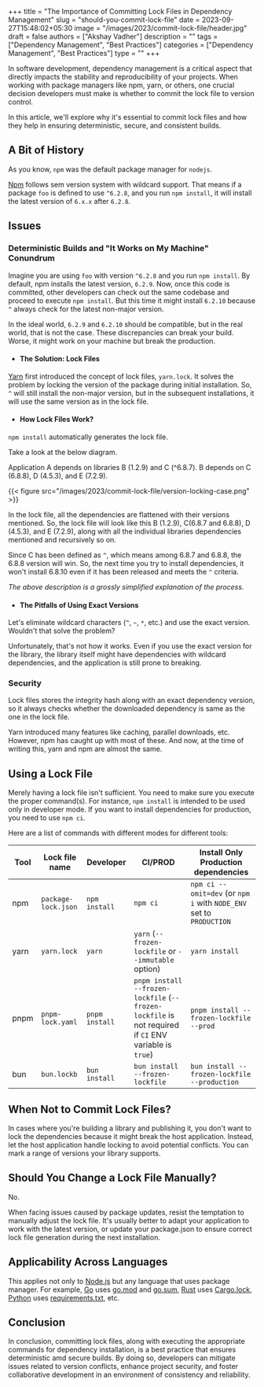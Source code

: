 +++
title = "The Importance of Committing Lock Files in Dependency Management"
slug = "should-you-commit-lock-file"
date = 2023-09-27T15:48:02+05:30
image = "/images/2023/commit-lock-file/header.jpg"
draft = false
authors = ["Akshay Vadher"]
description = ""
tags = ["Dependency Management", "Best Practices"]
categories = ["Dependency Management", "Best Practices"]
type = ""
+++

In software development, dependency management is a critical aspect that directly impacts the stability and reproducibility of your projects. When working with package managers like npm, yarn, or others, one crucial decision developers must make is whether to commit the lock file to version control. 

In this article, we'll explore why it's essential to commit lock files and how they help in ensuring deterministic, secure, and consistent builds.

## A Bit of History

As you know, `npm` was the default package manager for `nodejs`.

[Npm](https://www.npmjs.com/) follows sem version system with wildcard support. That means if
a package `foo` is defined to use `^6.2.8`, and you run `npm install`, it will install the latest version of `6.x.x`
after `6.2.8`.

## Issues

### Deterministic Builds and "It Works on My Machine" Conundrum

Imagine you are using `foo` with version `^6.2.8` and you run `npm install`. By default, npm installs the latest version, `6.2.9`. Now, once this code is committed, other developers can check out the same codebase and proceed to execute `npm install`. But this time it might install `6.2.10` because `^` always check for the latest non-major version.

In the ideal world, `6.2.9` and `6.2.10` should be compatible, but in the real world, that is not the case. These discrepancies can break your
build. Worse, it might work on your machine but break the production.

- #### The Solution: Lock Files

[Yarn](https://yarnpkg.com/cli) first introduced the concept of lock files, `yarn.lock`. It solves
the problem by locking the version of the package during initial installation. So, `^` will still install the non-major
version, but in the subsequent installations, it will use the same version as in the lock file.

- #### How Lock Files Work?

`npm install` automatically generates the lock file.

Take a look at the below diagram. 

Application A depends on libraries B (1.2.9) and C (^6.8.7). B depends on C (6.8.8), D (4.5.3), and E (7.2.9).

{{< figure src="/images/2023/commit-lock-file/version-locking-case.png" >}}

In the lock file, all the dependencies are flattened with their versions mentioned. So, the lock file will look like this
B (1.2.9), C(6.8.7 and 6.8.8), D (4.5.3), and E (7.2.9), along with all the individual libraries dependencies mentioned and
recursively so on.

Since C has been defined as `^`, which means among 6.8.7 and 6.8.8, the 6.8.8 version will win. So, the next time you try to install dependencies, it won't install 6.8.10 even if it has been released and meets the `^` criteria.

_The above description is a grossly simplified explanation of the process._

- #### The Pitfalls of Using Exact Versions

Let's eliminate wildcard characters (`^`, `~`, `*`, etc.) and use the exact version. Wouldn't that solve the problem?

Unfortunately, that's not how it works. 
Even if you use the exact version for the library, the library itself might have dependencies with wildcard
dependencies, and the application is still prone to breaking.

### Security

Lock files stores the integrity hash along with an exact dependency version, so it always checks whether the downloaded dependency is same as the one in the lock file.

Yarn introduced many features like caching, parallel downloads, etc. However, npm has caught up with most of these. And now, at the time of writing this, yarn and npm are almost the same.

## Using a Lock File

Merely having a lock file isn't sufficient. You need to make sure you execute the proper command(s). 
For instance, `npm install` is intended to be used only in developer mode. If you want to install dependencies for production, you
need to use `npm ci`.

Here are a list of commands with different modes for different tools:

|   Tool   | Lock file name      | Developer      | CI/PROD                                                                                               | Install Only Production dependencies                                |
|----------|---------------------|----------------|-------------------------------------------------------------------------------------------------------|---------------------------------------------------------------------|
|   npm    | `package-lock.json` | `npm install`  | `npm ci`                                                                                              | `npm ci --omit=dev` (or `npm i` with `NODE_ENV` set to `PRODUCTION` |
|   yarn   | `yarn.lock`         | `yarn`         | `yarn` (`--frozen-lockfile` or `--immutable` option)                                                  | `yarn install`                                                      |
|   pnpm   | `pnpm-lock.yaml`    | `pnpm install` | `pnpm install --frozen-lockfile` (`--frozen-lockfile` is not required if `CI` ENV variable is `true`) | `pnpm install --frozen-lockfile --prod`                             |
|   bun    | `bun.lockb`         | `bun install`  | `bun install --frozen-lockfile`                                                                       | `bun install --frozen-lockfile --production`                        |

## When Not to Commit Lock Files?

In cases where you're building a library and publishing it, you don't want to lock the dependencies because it might break the host
application. Instead, let the host application handle locking to avoid potential conflicts. You can mark a range of
versions your library supports.

## Should You Change a Lock File Manually?

No.

When facing issues caused by package updates, resist the temptation to manually adjust the lock file. It's usually better to adapt your application to work with the latest version, or update your package.json to ensure correct lock file generation during the next installation.

## Applicability Across Languages

This applies not only to [Node.js](https://nodejs.org/en) but any language that uses package manager. For example,
[Go](https://golang.org/) uses [go.mod](https://golang.org/ref/mod) and [go.sum](https://golang.org/ref/mod#go-sum-in),
[Rust](https://www.rust-lang.org/)
uses [Cargo.lock](https://doc.rust-lang.org/cargo/guide/cargo-toml-vs-cargo-lock.html),
[Python](https://www.python.org/) uses [requirements.txt](https://pip.pypa.io/en/stable/user_guide/#requirements-files),
etc.

## Conclusion

In conclusion, committing lock files, along with executing the appropriate commands for dependency installation, is a best practice that ensures deterministic amd secure builds. 
By doing so, developers can mitigate issues related to version conflicts, enhance project security, and foster collaborative development in an environment of consistency and reliability.

